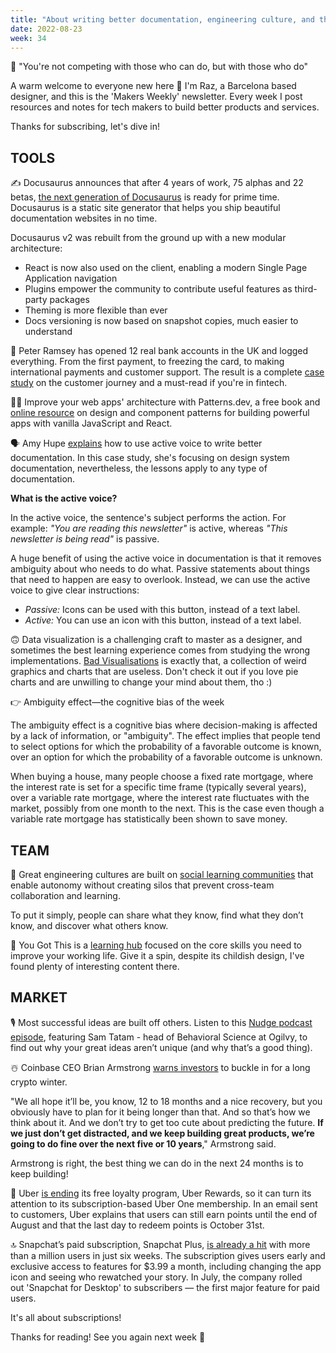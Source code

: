```yaml
---
title: "About writing better documentation, engineering culture, and the subscription economy"
date: 2022-08-23
week: 34
---
```


💬 "You're not competing with those who can do, but with those who do"

A warm welcome to everyone new here 👋  I'm Raz, a Barcelona based designer, and this is the 'Makers Weekly' newsletter. Every week I post resources and notes for tech makers to build better products and services.

Thanks for subscribing, let's dive in!

## TOOLS

✍️ Docusaurus announces that after 4 years of work, 75 alphas and 22 betas, [the next generation of Docusaurus](https://docusaurus.io/blog/2022/08/01/announcing-docusaurus-2.0) is ready for prime time. Docusaurus is a static site generator that helps you ship beautiful documentation websites in no time. 

Docusaurus v2 was rebuilt from the ground up with a new modular architecture:
- React is now also used on the client, enabling a modern Single Page Application navigation
- Plugins empower the community to contribute useful features as third-party packages
- Theming is more flexible than ever
- Docs versioning is now based on snapshot copies, much easier to understand

👑 Peter Ramsey has opened 12 real bank accounts in the UK and logged everything. From the first payment, to freezing the card, to making international payments and customer support. The result is a complete [case study](https://builtformars.com/case-studies/open-banking) on the customer journey and a must-read if you're in fintech.

🧑‍💻 Improve your web apps' architecture with Patterns.dev, a free book and [online resource](https://www.patterns.dev/) on design and component patterns for building powerful apps with vanilla JavaScript and React.

🗣 Amy Hupe [explains](https://amyhupe.co.uk/articles/use-active-language/) how to use active voice to write better documentation. In this case study, she's focusing on design system documentation, nevertheless, the lessons apply to any type of documentation. 

**What is the active voice?**

In the active voice, the sentence's subject performs the action. For example: *"You are reading this newsletter"* is active, whereas *"This newsletter is being read"* is passive.

A huge benefit of using the active voice in documentation is that it removes ambiguity about who needs to do what. Passive statements about things that need to happen are easy to overlook. Instead, we can use the active voice to give clear instructions:

- *Passive:* Icons can be used with this button, instead of a text label.
- *Active:* You can use an icon with this button, instead of a text label.

🙃 Data visualization is a challenging craft to master as a designer, and sometimes the best learning experience comes from studying the wrong implementations. [Bad Visualisations](https://badvisualisations.tumblr.com/) is exactly that, a collection of weird graphics and charts that are useless. Don't check it out if you love pie charts and are unwilling to change your mind about them, tho :)

👉 Ambiguity effect—the cognitive bias of the week

The ambiguity effect is a cognitive bias where decision-making is affected by a lack of information, or "ambiguity". The effect implies that people tend to select options for which the probability of a favorable outcome is known, over an option for which the probability of a favorable outcome is unknown.

When buying a house, many people choose a fixed rate mortgage, where the interest rate is set for a specific time frame (typically several years), over a variable rate mortgage, where the interest rate fluctuates with the market, possibly from one month to the next. This is the case even though a variable rate mortgage has statistically been shown to save money.

## TEAM

👫 Great engineering cultures are built on [social learning communities](https://stackoverflow.blog/2022/08/04/great-engineering-cultures-are-built-on-social-learning-communities) that enable autonomy without creating silos that prevent cross-team collaboration and learning. 

To put it simply, people can share what they know, find what they don’t know, and discover what others know.

🏅 You Got This is a [learning hub](https://yougotthis.io/library) focused on the core skills you need to improve your working life. Give it a spin, despite its childish design, I've found plenty of interesting content there.

## MARKET

🎙 Most successful ideas are built off others. Listen to this [Nudge podcast episode](https://open.spotify.com/episode/2bNQcymRi02wIItx9Fkq57), featuring Sam Tatam - head of Behavioral Science at Ogilvy, to find out why your great ideas aren’t unique (and why that’s a good thing).

☃️ Coinbase CEO Brian Armstrong [warns investors](https://fortune.com/2022/08/23/coinbase-ceo-brian-armstrong-crypto-winter-web3-blockchain/) to buckle in for a long crypto winter. 

"We all hope it’ll be, you know, 12 to 18 months and a nice recovery, but you obviously have to plan for it being longer than that. And so that’s how we think about it. And we don’t try to get too cute about predicting the future. **If we just don’t get distracted, and we keep building great products, we’re going to do fine over the next five or 10 years**," Armstrong said.

Armstrong is right, the best thing we can do in the next 24 months is to keep building!

👋 Uber [is ending](https://www.theverge.com/2022/8/13/23304267/uber-shutting-down-rewards-loyalty-program-this-year-one-subscription) its free loyalty program, Uber Rewards, so it can turn its attention to its subscription-based Uber One membership. In an email sent to customers, Uber explains that users can still earn points until the end of August and that the last day to redeem points is October 31st. 

🔝 Snapchat’s paid subscription, Snapchat Plus, [is already a hit](https://www.theverge.com/2022/8/15/23306268/snapchat-plus-subscription-one-million-users-new-features) with more than a million users in just six weeks. The subscription gives users early and exclusive access to features for $3.99 a month, including changing the app icon and seeing who rewatched your story. In July, the company rolled out 'Snapchat for Desktop' to subscribers — the first major feature for paid users.

It's all about subscriptions!

Thanks for reading! See you again next week 🫶

